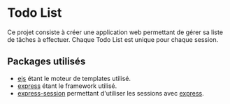 # Todo List

Ce projet consiste à créer une application web permettant de gérer sa liste de tâches à effectuer. Chaque Todo List est unique pour chaque session.

## Packages utilisés

- [ejs](https://www.npmjs.com/package/ejs) étant le moteur de templates utilisé.
- [express](https://www.npmjs.com/package/express) étant le framework utilisé.
- [express-session](https://www.npmjs.com/package/express-session) permettant d'utiliser les sessions avec [express](https://www.npmjs.com/package/express).